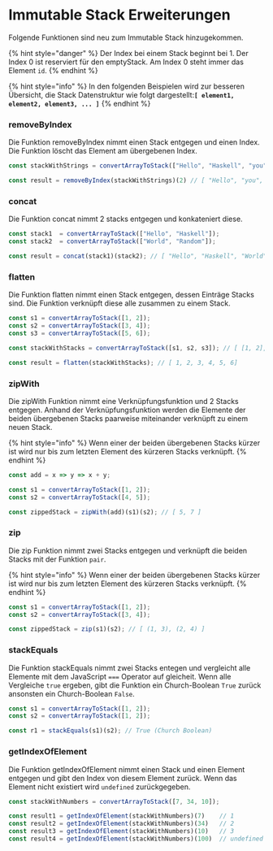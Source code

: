 # Immutable Stack Erweiterungen

Folgende Funktionen sind neu zum Immutable Stack hinzugekommen.

{% hint style="danger" %}
Der Index bei einem Stack beginnt bei 1. Der Index 0 ist reserviert für den emptyStack. Am Index 0 steht immer das Element `id`.
{% endhint %}

{% hint style="info" %}
In den folgenden Beispielen wird zur besseren Übersicht, die Stack Datenstruktur wie folgt dargestellt:**`[ element1, element2, element3, ... ]`**
{% endhint %}

### removeByIndex

Die Funktion removeByIndex nimmt einen Stack entgegen und einen Index. Die Funktion löscht das Element am übergebenen Index.

```javascript
const stackWithStrings = convertArrayToStack(["Hello", "Haskell", "you", "Rock", "the", "World"]);

const result = removeByIndex(stackWithStrings)(2) // [ "Hello", "you", "Rock", "the", "World" ]
```

### concat

Die Funktion concat nimmt 2 stacks entgegen und konkateniert diese.

```javascript
const stack1  = convertArrayToStack(["Hello", "Haskell"]);
const stack2  = convertArrayToStack(["World", "Random"]);

const result = concat(stack1)(stack2); // [ "Hello", "Haskell", "World", "Random" ]
```

### flatten

Die Funktion flatten nimmt einen Stack entgegen, dessen Einträge Stacks sind. Die Funktion verknüpft diese alle zusammen zu einem Stack.

```javascript
const s1 = convertArrayToStack([1, 2]);
const s2 = convertArrayToStack([3, 4]);
const s3 = convertArrayToStack([5, 6]);

const stackWithStacks = convertArrayToStack([s1, s2, s3]); // [ [1, 2], [3, 4], [5, 6] ]

const result = flatten(stackWithStacks); // [ 1, 2, 3, 4, 5, 6]
```

### zipWith

Die zipWith Funktion nimmt eine Verknüpfungsfunktion und 2 Stacks entgegen. Anhand der Verknüpfungsfunktion werden die Elemente der beiden übergebenen Stacks paarweise miteinander verknüpft zu einem neuen Stack.

{% hint style="info" %}
Wenn einer der beiden übergebenen Stacks kürzer ist wird nur bis zum letzten Element des kürzeren Stacks verknüpft.
{% endhint %}

```javascript
const add = x => y => x + y;

const s1 = convertArrayToStack([1, 2]);
const s2 = convertArrayToStack([4, 5]);

const zippedStack = zipWith(add)(s1)(s2); // [ 5, 7 ]
```

### zip

Die zip Funktion nimmt zwei Stacks entgegen und verknüpft die beiden Stacks mit der Funktion `pair`.

{% hint style="info" %}
Wenn einer der beiden übergebenen Stacks kürzer ist wird nur bis zum letzten Element des kürzeren Stacks verknüpft.
{% endhint %}

```javascript
const s1 = convertArrayToStack([1, 2]);
const s2 = convertArrayToStack([3, 4]);

const zippedStack = zip(s1)(s2); // [ (1, 3), (2, 4) ]
```

### stackEquals

Die Funktion stackEquals nimmt zwei Stacks entegen und vergleicht alle Elemente mit dem JavaScript `===` Operator auf gleicheit. Wenn alle Vergleiche `true` ergeben, gibt die Funktion ein Church-Boolean `True` zurück ansonsten ein Church-Boolean `False`.

```javascript
const s1 = convertArrayToStack([1, 2]);
const s2 = convertArrayToStack([1, 2]);

const r1 = stackEquals(s1)(s2); // True (Church Boolean)
```

### getIndexOfElement

Die Funktion getIndexOfElement nimmt einen Stack und einen Element entgegen und gibt den Index von diesem Element zurück. Wenn das Element nicht existiert wird `undefined` zurückgegeben.

```javascript
const stackWithNumbers = convertArrayToStack([7, 34, 10]);

const result1 = getIndexOfElement(stackWithNumbers)(7)    // 1
const result2 = getIndexOfElement(stackWithNumbers)(34)   // 2
const result3 = getIndexOfElement(stackWithNumbers)(10)   // 3
const result4 = getIndexOfElement(stackWithNumbers)(100)  // undefined
```

